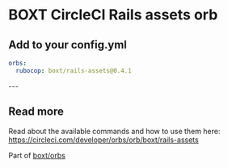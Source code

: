 # BOXT CircleCI Rails assets orb

<!-- VERSION_SNIPPET_START -->
## Add to your config.yml

``` yml
orbs:
  rubocop: boxt/rails-assets@0.4.1

```

---<!-- VERSION_SNIPPET_END -->

## Read more

Read about the available commands and how to use them here:
https://circleci.com/developer/orbs/orb/boxt/rails-assets

Part of [boxt/orbs](https://github.com/boxt/orbs)

